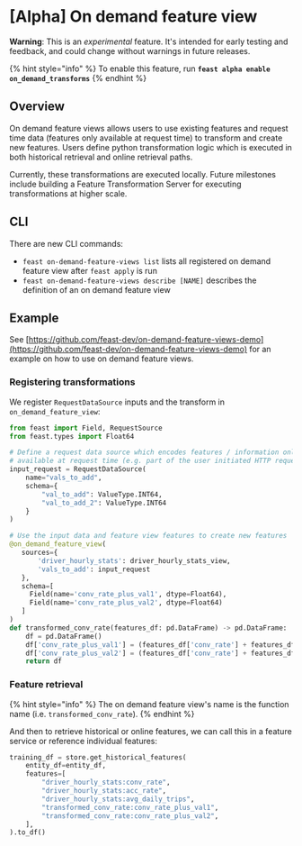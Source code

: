 # \[Alpha\] On demand feature view

**Warning**: This is an _experimental_ feature. It's intended for early testing and feedback, and could change without warnings in future releases.

{% hint style="info" %}
To enable this feature, run **`feast alpha enable on_demand_transforms`**
{% endhint %}

## Overview

On demand feature views allows users to use existing features and request time data \(features only available at request time\) to transform and create new features. Users define python transformation logic which is executed in both historical retrieval and online retrieval paths.

Currently, these transformations are executed locally. Future milestones include building a Feature Transformation Server for executing transformations at higher scale.

## CLI

There are new CLI commands:

* `feast on-demand-feature-views list` lists all registered on demand feature view after `feast apply` is run
* `feast on-demand-feature-views describe [NAME]`  describes the definition of an on demand feature view

## Example

See [https://github.com/feast-dev/on-demand-feature-views-demo](https://github.com/feast-dev/on-demand-feature-views-demo) for an example on how to use on demand feature views. 

### **Registering transformations**

We register `RequestDataSource` inputs and the transform in `on_demand_feature_view`:

```python
from feast import Field, RequestSource
from feast.types import Float64

# Define a request data source which encodes features / information only 
# available at request time (e.g. part of the user initiated HTTP request)
input_request = RequestDataSource(
    name="vals_to_add",
    schema={
        "val_to_add": ValueType.INT64,
        "val_to_add_2": ValueType.INT64
    }
)

# Use the input data and feature view features to create new features
@on_demand_feature_view(
   sources={
       'driver_hourly_stats': driver_hourly_stats_view,
       'vals_to_add': input_request
   },
   schema=[
     Field(name='conv_rate_plus_val1', dtype=Float64),
     Field(name='conv_rate_plus_val2', dtype=Float64)
   ]
)
def transformed_conv_rate(features_df: pd.DataFrame) -> pd.DataFrame:
    df = pd.DataFrame()
    df['conv_rate_plus_val1'] = (features_df['conv_rate'] + features_df['val_to_add'])
    df['conv_rate_plus_val2'] = (features_df['conv_rate'] + features_df['val_to_add_2'])
    return df
```

### **Feature retrieval**

{% hint style="info" %}
The on demand feature view's name is the function name \(i.e. `transformed_conv_rate`\). 
{% endhint %}

And then to retrieve historical or online features, we can call this in a feature service or reference individual features:

```python
training_df = store.get_historical_features(
    entity_df=entity_df,
    features=[
        "driver_hourly_stats:conv_rate",
        "driver_hourly_stats:acc_rate",
        "driver_hourly_stats:avg_daily_trips",
        "transformed_conv_rate:conv_rate_plus_val1",
        "transformed_conv_rate:conv_rate_plus_val2",
    ],
).to_df()
```

